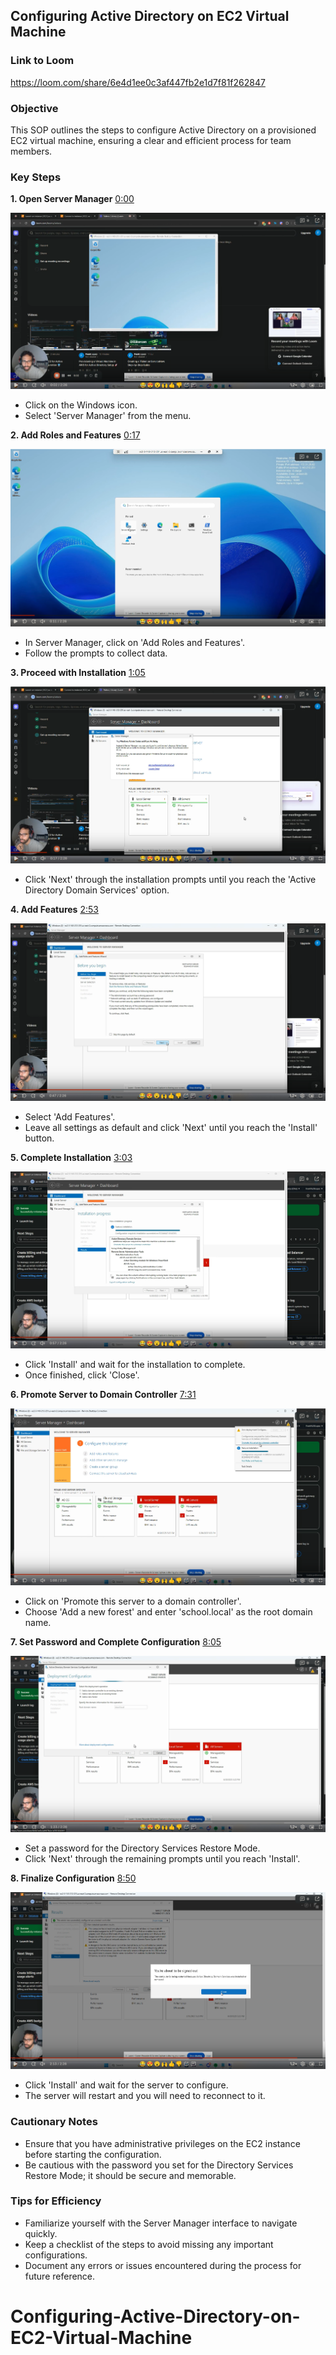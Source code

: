 ## Configuring Active Directory on EC2 Virtual Machine
### Link to Loom

<https://loom.com/share/6e4d1ee0c3af447fb2e1d7f81f262847>
### Objective

This SOP outlines the steps to configure Active Directory on a provisioned EC2 virtual machine, ensuring a clear and efficient process for team members.

### Key Steps

**1. Open Server Manager** [0:00](https://loom.com/share/6e4d1ee0c3af447fb2e1d7f81f262847?t=0)

![image](https://github.com/franklopez7554/Configuring-Active-Directory-on-EC2-Virtual-Machine/blob/main/Screenshot%202025-07-02%20060616.png)

- Click on the Windows icon.
- Select 'Server Manager' from the menu.

**2. Add Roles and Features** [0:17](https://loom.com/share/6e4d1ee0c3af447fb2e1d7f81f262847?t=17)

![image](https://github.com/franklopez7554/Configuring-Active-Directory-on-EC2-Virtual-Machine/blob/main/Screenshot%202025-07-02%20060630.png)

- In Server Manager, click on 'Add Roles and Features'.
- Follow the prompts to collect data.

**3. Proceed with Installation** [1:05](https://loom.com/share/6e4d1ee0c3af447fb2e1d7f81f262847?t=65)

![image](https://github.com/franklopez7554/Configuring-Active-Directory-on-EC2-Virtual-Machine/blob/main/Screenshot%202025-07-02%20060643.png)
- Click 'Next' through the installation prompts until you reach the 'Active Directory Domain Services' option.

**4. Add Features** [2:53](https://loom.com/share/6e4d1ee0c3af447fb2e1d7f81f262847?t=173)

![image](https://github.com/franklopez7554/Configuring-Active-Directory-on-EC2-Virtual-Machine/blob/main/Screenshot%202025-07-02%20060716.png)

- Select 'Add Features'.
- Leave all settings as default and click 'Next' until you reach the 'Install' button.

**5. Complete Installation** [3:03](https://loom.com/share/6e4d1ee0c3af447fb2e1d7f81f262847?t=183)

![image](https://github.com/franklopez7554/Configuring-Active-Directory-on-EC2-Virtual-Machine/blob/main/Screenshot%202025-07-02%20060731.png)
- Click 'Install' and wait for the installation to complete.
- Once finished, click 'Close'.

**6. Promote Server to Domain Controller** [7:31](https://loom.com/share/6e4d1ee0c3af447fb2e1d7f81f262847?t=451)

![image](https://github.com/franklopez7554/Configuring-Active-Directory-on-EC2-Virtual-Machine/blob/main/Screenshot%202025-07-02%20060800.png)
- Click on 'Promote this server to a domain controller'.
- Choose 'Add a new forest' and enter 'school.local' as the root domain name.

**7. Set Password and Complete Configuration** [8:05](https://loom.com/share/6e4d1ee0c3af447fb2e1d7f81f262847?t=485)

![image](https://github.com/franklopez7554/Configuring-Active-Directory-on-EC2-Virtual-Machine/blob/main/Screenshot%202025-07-02%20060826.png)

- Set a password for the Directory Services Restore Mode.
- Click 'Next' through the remaining prompts until you reach 'Install'.

**8. Finalize Configuration** [8:50](https://loom.com/share/6e4d1ee0c3af447fb2e1d7f81f262847?t=530)

![image](https://github.com/franklopez7554/Configuring-Active-Directory-on-EC2-Virtual-Machine/blob/main/Screenshot%202025-07-02%20060852.png)

- Click 'Install' and wait for the server to configure.
- The server will restart and you will need to reconnect to it.

### Cautionary Notes

- Ensure that you have administrative privileges on the EC2 instance before starting the configuration.
- Be cautious with the password you set for the Directory Services Restore Mode; it should be secure and memorable.

### Tips for Efficiency

- Familiarize yourself with the Server Manager interface to navigate quickly.
- Keep a checklist of the steps to avoid missing any important configurations.
- Document any errors or issues encountered during the process for future reference.

# Configuring-Active-Directory-on-EC2-Virtual-Machine
